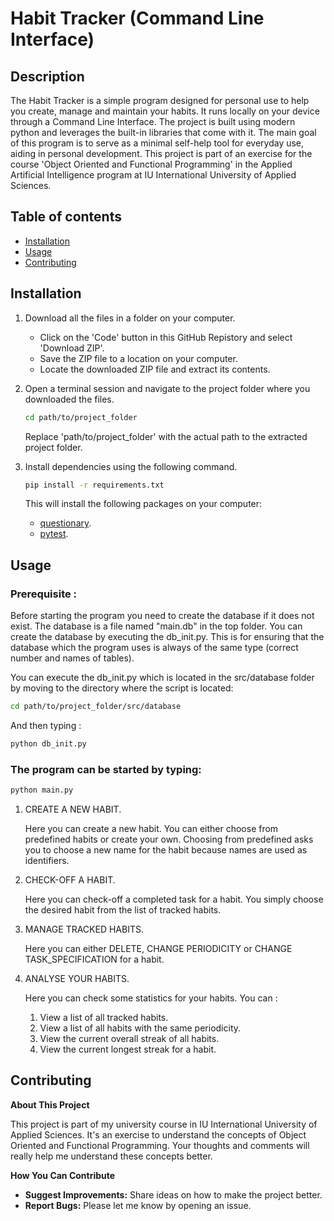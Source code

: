 # Habit Tracker (Command Line Interface)
## Description

The Habit Tracker is a simple program designed for personal use to help you create, manage and maintain your habits. It runs locally on your device through a Command Line Interface. The project is built using modern python and leverages the built-in libraries that come with it. The main goal of this program is to serve as a minimal self-help tool for everyday use, aiding in personal development. This project is part of an exercise for the course 'Object Oriented and Functional Programming' in the Applied Artificial Intelligence program at IU International University of Applied Sciences.

## Table of contents
- [Installation](#installation)
- [Usage](#usage)
- [Contributing](#contributing)
## Installation

1. Download all the files in a folder on your computer.
    - Click on the 'Code' button in this GitHub Repistory and select 'Download ZIP'.
    - Save the ZIP file to a location on your computer.
    - Locate the downloaded ZIP file and extract its contents.
2. Open a terminal session and navigate to the project folder where you downloaded the files.
    ```bash
    cd path/to/project_folder
    ```

    Replace  'path/to/project_folder' with the actual path to the extracted project folder.

3. Install dependencies using the following command.
      ```bash
      pip install -r requirements.txt
      ```
    This will install the following packages on your computer:
      - [questionary](https://github.com/tmbo/questionary).
      - [pytest](https://docs.pytest.org/en/6.2.x/#).

## Usage

### **Prerequisite** :

Before starting the program you need to create the database if it does not exist.
The database is a file named "main.db" in the top folder. You can create the database by executing the db_init.py. This is for ensuring that the database which the program uses is always of the same type (correct number and names of tables).

You can execute the db_init.py which is located in the src/database folder by moving to the directory where the script is located:
```bash
cd path/to/project_folder/src/database
```
And then typing :
```bash
python db_init.py
```

### The program can be started by typing:
```bash
python main.py
```
1. CREATE A NEW HABIT.

   Here you can create a new habit. You can either choose from predefined habits or create your own. Choosing from predefined asks you to choose a new name for the habit because names are used as identifiers.

2. CHECK-OFF A HABIT.

   Here you can check-off a completed task for a habit. You simply choose the desired habit from the list of tracked habits.

3. MANAGE TRACKED HABITS.

   Here you can either DELETE, CHANGE PERIODICITY or CHANGE TASK_SPECIFICATION for a habit.

4. ANALYSE YOUR HABITS.
   
   Here you can check some statistics for your habits. You can :
   1. View a list of all tracked habits.
   2. View a list of all habits with the same periodicity.
   3. View the current overall streak of all habits.
    4. View the current longest streak for a habit.

## Contributing

**About This Project**

This project is part of my university course in IU International University of Applied Sciences. It's an exercise to understand the concepts of Object Oriented and Functional Programming. Your thoughts and comments will really help me understand these concepts better.

**How You Can Contribute**

- **Suggest Improvements:**  Share ideas on how to make the project better.
- **Report Bugs:**  Please let me know by opening an issue.